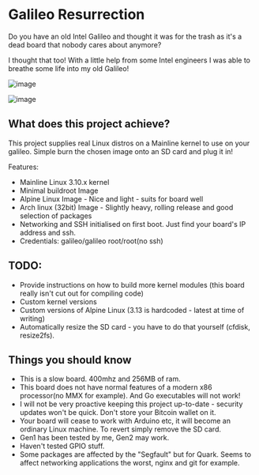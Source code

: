 # Galileo Resurrection
Do you have an old Intel Galileo and thought it was for the trash as it's a dead board that nobody cares about anymore?

I thought that too! With a little help from some Intel engineers I was able to breathe some life into my old Galileo!


![image](https://user-images.githubusercontent.com/1159924/114682307-de4ec180-9d06-11eb-9cbf-6824e44cb36a.png)

![image](https://user-images.githubusercontent.com/1159924/114681955-8ca63700-9d06-11eb-85a9-0f5da03979d4.png)


## What does this project achieve?

This project supplies real Linux distros on a Mainline kernel to use on your galileo. Simple burn the chosen image onto an SD card and plug it in!

Features:

* Mainline Linux 3.10.x kernel
* Minimal buildroot Image
* Alpine Linux Image - Nice and light - suits for board well
* Arch linux (32bit) Image - Slightly heavy, rolling release and good selection of packages
* Networking and SSH initialised on first boot. Just find your board's IP address and ssh.
* Credentials: galileo/galileo root/root(no ssh)

## TODO:

* Provide instructions on how to build more kernel modules (this board really isn't cut out for compiling code)
* Custom kernel versions
* Custom versions of Alpine Linux (3.13 is hardcoded - latest at time of writing)
* Automatically resize the SD card - you have to do that yourself (cfdisk, resize2fs).

## Things you should know

* This is a slow board. 400mhz and 256MB of ram.
* This board does not have normal features of a modern x86 processor(no MMX for example). And Go executables will not work!
* I will not be very proactive keeping this project up-to-date - security updates won't be quick. Don't store your Bitcoin wallet on it.
* Your board will cease to work with Arduino etc, it will become an ordinary Linux machine. To revert simply remove the SD card.
* Gen1 has been tested by me, Gen2 may work.
* Haven't tested GPIO stuff.
* Some packages are affected by the "Segfault" but for Quark. Seems to affect networking applications the worst, nginx and git for example.







